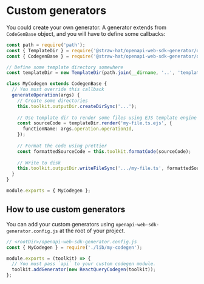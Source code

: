 # Custom generators

You could create your own generator. A generator extends from `CodeGenBase`
object, and you will have to define some callbacks:

```typescript
const path = require('path');
const { TemplateDir } = require('@straw-hat/openapi-web-sdk-generator/dist/template-dir');
const { CodegenBase } = require('@straw-hat/openapi-web-sdk-generator/dist/codegen-base');

// Define some template directory somewhere
const templateDir = new TemplateDir(path.join(__dirname, '..', 'templates'));

class MyCodegen extends CodegenBase {
  // You must override this callback
  generateOperation(args) {
    // Create some directories
    this.toolkit.outputDir.createDirSync('...');
    
    // Use template dir to render some files using EJS template engine
    const sourceCode = templateDir.render('my-file.ts.ejs', {
      functionName: args.operation.operationId,
    });
  
    // Format the code using prettier
    const formattedSourceCode = this.toolkit.formatCode(sourceCode);
    
    // Write to disk
    this.toolkit.outputDir.writeFileSync('.../my-file.ts', formattedSourceCode);
  }
}

module.exports = { MyCodegen };
```

## How to use custom generators

You can add your custom generators using `openapi-web-sdk-generator.config.js`
at the root of your project.

```js
// <rootDir>/openapi-web-sdk-generator.config.js
const { MyCodegen } = require('./lib/my-codegen');

module.exports = (toolkit) => {
  // You must pass `api` to your custom codegen module.
  toolkit.addGenerator(new ReactQueryCodegen(toolkit));
};
```

